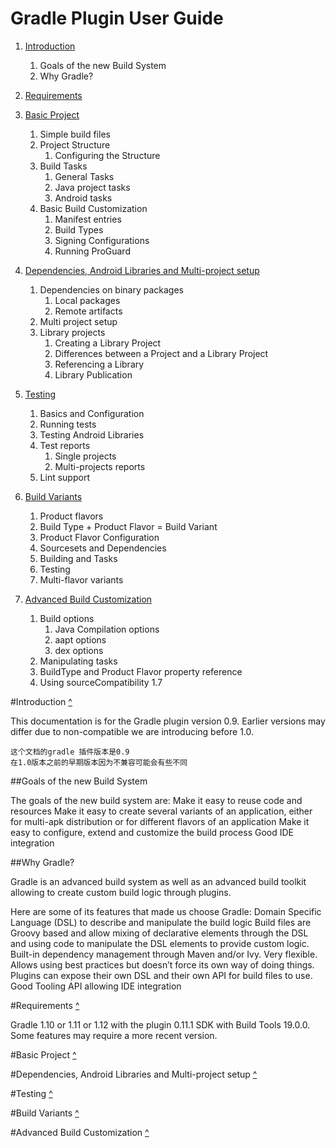 Gradle Plugin User Guide
=====================

1. [Introduction](#introduction)
	1. Goals of the new Build System 
	2. Why Gradle?
2. [Requirements](#requirements)
3. [Basic Project](#basic-project)
	1. Simple build files
	2. Project Structure
		1. Configuring the Structure 
	3. Build Tasks
		1. General Tasks 
		2. Java project tasks
		3. Android tasks
	4. Basic Build Customization
		1. Manifest entries
		2. Build Types
		3. Signing Configurations
		4. Running ProGuard

4. [Dependencies, Android Libraries and Multi-project setup](#dependencies-android-libraries-and-multi-project-setup)
	1. Dependencies on binary packages
		1. Local packages
		2. Remote artifacts
	2. Multi project setup
	3. Library projects
		1. Creating a Library Project
		2. Differences between a Project and a Library Project
		3. Referencing a Library
		4. Library Publication
5. [Testing](#testing)
	1. Basics and Configuration
	2. Running tests
	3. Testing Android Libraries
	4. Test reports
		1. Single projects
		2. Multi-projects reports
	5. Lint support
6. [Build Variants](#build-variants)
	1. Product flavors
	2. Build Type + Product Flavor = Build Variant
	3. Product Flavor Configuration
	4. Sourcesets and Dependencies
	5. Building and Tasks
	6. Testing
	7. Multi-flavor variants
7. [Advanced Build Customization](#advanced-build-customization)
	1. Build options
		1. Java Compilation options
		2. aapt options
		3. dex options
	2. Manipulating tasks
	3. BuildType and Product Flavor property reference
	4. Using sourceCompatibility 1.7



#Introduction [\^](#gradle-plugin-user-guide)

This documentation is for the Gradle plugin version 0.9. Earlier versions may differ due to non-compatible we are introducing before 1.0.

```
这个文档的gradle 插件版本是0.9
在1.0版本之前的早期版本因为不兼容可能会有些不同
```

##Goals of the new Build System

The goals of the new build system are:
Make it easy to reuse code and resources
Make it easy to create several variants of an application, either for multi-apk distribution or for different flavors of an application
Make it easy to configure, extend and customize the build process
Good IDE integration

##Why Gradle?

Gradle is an advanced build system as well as an advanced build toolkit allowing to create custom build logic through plugins.

Here are some of its features that made us choose Gradle:
Domain Specific Language (DSL) to describe and manipulate the build logic
Build files are Groovy based and allow mixing of declarative elements through the DSL and using code to manipulate the DSL elements to provide custom logic.
Built-in dependency management through Maven and/or Ivy.
Very flexible. Allows using best practices but doesn’t force its own way of doing things.
Plugins can expose their own DSL and their own API for build files to use.
Good Tooling API allowing IDE integration


#Requirements [\^](#gradle-plugin-user-guide)

Gradle 1.10 or 1.11 or 1.12 with the plugin 0.11.1
SDK with Build Tools 19.0.0. Some features may require a more recent version.


#Basic Project [\^](#gradle-plugin-user-guide)

#Dependencies, Android Libraries and Multi-project setup [\^](#gradle-plugin-user-guide)

#Testing [\^](#gradle-plugin-user-guide)

#Build Variants [\^](#gradle-plugin-user-guide)

#Advanced Build Customization [\^](#gradle-plugin-user-guide)